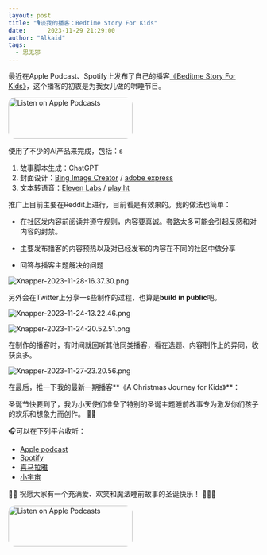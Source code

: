 ```yaml
---
layout: post
title: "🎙谈我的播客：Bedtime Story For Kids"
date:      2023-11-29 21:29:00
author: "Alkaid"
tags:
  - 思无邪
---
```


最近在Apple Podcast、Spotify上发布了自己的播客[《Beditme Story For Kids》](https://podcasts.apple.com/us/podcast/bedtime-story-for-kids/id1717719475?i=1000636728013)，这个播客的初衷是为我女儿做的哄睡节目。

<a href="https://podcasts.apple.com/us/podcast/bedtime-story/id1717719475?itsct=podcast_box_badge&amp;itscg=30200&amp;ls=1" style="display: inline-block; overflow: hidden; border-radius: 13px; width: 250px; height: 83px;"><img src="https://tools.applemediaservices.com/api/badges/listen-on-apple-podcasts/badge/en-us?size=250x83&amp;releaseDate=1701690420" alt="Listen on Apple Podcasts" style="border-radius: 13px; width: 250px; height: 83px;"></a>

使用了不少的Ai产品来完成，包括：s

1. 故事脚本生成：ChatGPT
2. 封面设计：[Bing Image Creator](https://www.bing.com/create) /   [adobe express](https://new.express.adobe.com/)
3. 文本转语音：[Eleven Labs](https://elevenlabs.io/) / [play.ht](https://play.ht/studio/files/6c2e8544-36a9-4b6c-af3f-56d38ab6f6ec)



推广上目前主要在Reddit上进行，目前看是有效果的。我的做法也简单：

- 在社区发内容前阅读并遵守规则，内容要真诚。套路太多可能会引起反感和对内容的封禁。

- 主要发布播客的内容预热以及对已经发布的内容在不同的社区中做分享
- 回答与播客主题解决的问题

![Xnapper-2023-11-28-16.37.30.png](https://s2.loli.net/2023/11/29/wsJBGlKQdWDt2vj.png)

另外会在Twitter上分享一s些制作的过程，也算是**build in public**吧。

![Xnapper-2023-11-24-13.22.46.png](https://s2.loli.net/2023/11/29/zuZhx3fOiSDJdCo.png)

![Xnapper-2023-11-24-20.52.51.png](https://s2.loli.net/2023/11/29/kpO5mWXRaJFtzq3.png)

在制作的播客时，有时间就回听其他同类播客，看在选题、内容制作上的异同，收获良多。

![Xnapper-2023-11-27-23.20.56.png](https://s2.loli.net/2023/11/29/M7NDYj3QtFC5baw.png)

在最后，推一下我的最新一期播客**《A Christmas Journey for Kids》**：

圣诞节快要到了，我为小天使们准备了特别的圣诞主题睡前故事专为激发你们孩子的欢乐和想象力而创作。 📖✨

 🎧可以在下列平台收听：

- [Apple podcast](https://podcasts.apple.com/us/podcast/bedtime-story-for-kids/id1717719475?i=1000636728013)
- [Spotify](https://open.spotify.com/episode/08WgmNXLkFRE83TVWFNfnc?si=9Yt6pXTjR5uWex9DFzHFAQ)
- [喜马拉雅](https://m.ximalaya.com/sound/688646349?from=pc)
- [小宇宙](https://www.xiaoyuzhoufm.com/episodes/6566f66e0500be931c30826e)

🎄✨ 祝愿大家有一个充满爱、欢笑和魔法睡前故事的圣诞快乐！ 🌙🌟🎄



<a href="https://podcasts.apple.com/us/podcast/bedtime-story/id1717719475?itsct=podcast_box_badge&amp;itscg=30200&amp;ls=1" style="display: inline-block; overflow: hidden; border-radius: 13px; width: 250px; height: 83px;"><img src="https://tools.applemediaservices.com/api/badges/listen-on-apple-podcasts/badge/en-us?size=250x83&amp;releaseDate=1701690420" alt="Listen on Apple Podcasts" style="border-radius: 13px; width: 250px; height: 83px;"></a>
